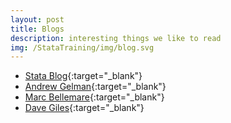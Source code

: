 ```yaml
---
layout: post
title: Blogs
description: interesting things we like to read
img: /StataTraining/img/blog.svg
---
```


- [Stata Blog](http://blog.stata.com/){:target="_blank"}
- [Andrew Gelman](http://andrewgelman.com/){:target="_blank"}
- [Marc Bellemare](http://marcfbellemare.com/wordpress){:target="_blank"}
- [Dave Giles](http://davegiles.blogspot.com/){:target="_blank"}